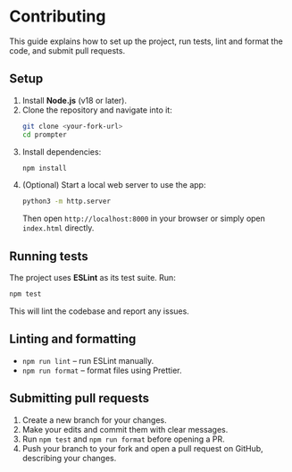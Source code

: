 # Contributing

This guide explains how to set up the project, run tests, lint and format the code, and submit pull requests.

## Setup

1. Install **Node.js** (v18 or later).
2. Clone the repository and navigate into it:
   ```bash
   git clone <your-fork-url>
   cd prompter
   ```
3. Install dependencies:
   ```bash
   npm install
   ```
4. (Optional) Start a local web server to use the app:
   ```bash
   python3 -m http.server
   ```
   Then open `http://localhost:8000` in your browser or simply open `index.html` directly.

## Running tests

The project uses **ESLint** as its test suite. Run:

```bash
npm test
```

This will lint the codebase and report any issues.

## Linting and formatting

* `npm run lint` – run ESLint manually.
* `npm run format` – format files using Prettier.

## Submitting pull requests

1. Create a new branch for your changes.
2. Make your edits and commit them with clear messages.
3. Run `npm test` and `npm run format` before opening a PR.
4. Push your branch to your fork and open a pull request on GitHub, describing your changes.
